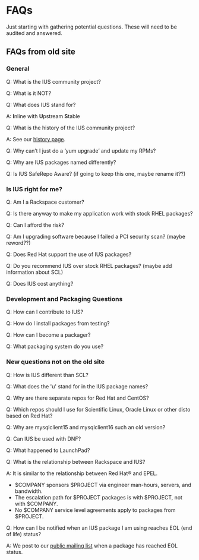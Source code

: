 # FAQs
Just starting with gathering potential questions.  These will need to be
audited and answered.

## FAQs from old site

### General

Q: What is the IUS community project?

Q: What is it NOT?

Q: What does IUS stand for?

A: **I**nline with **U**pstream **S**table

Q: What is the history of the IUS community project?

A: See our [history page][0].

Q: Why can’t I just do a ‘yum upgrade’ and update my RPMs?

Q: Why are IUS packages named differently?

Q: Is IUS SafeRepo Aware? (if going to keep this one, maybe rename it??)

### Is IUS right for me?

Q: Am I a Rackspace customer?

Q: Is there anyway to make my application work with stock RHEL packages?

Q: Can I afford the risk?

Q: Am I upgrading software because I failed a PCI security scan? (maybe reword??)

Q: Does Red Hat support the use of IUS packages?

Q: Do you recommend IUS over stock RHEL packages?  (maybe add information about SCL)

Q: Does IUS cost anything?

### Development and Packaging Questions

Q: How can I contribute to IUS?

Q: How do I install packages from testing?

Q: How can I become a packager?

Q: What packaging system do you use?

### New questions not on the old site

Q: How is IUS different than SCL?

Q: What does the 'u' stand for in the IUS package names?

Q: Why are there separate repos for Red Hat and CentOS?

Q: Which repos should I use for Scientific Linux, Oracle Linux  or other disto
based on Red Hat?

Q: Why are mysqlclient15 and mysqlclient16 such an old version?

Q: Can IUS be used with DNF?

Q: What happened to LaunchPad?

Q: What is the relationship between Rackspace and IUS?

A: It is similar to the relationship between Red Hat® and EPEL.

* $COMPANY sponsors $PROJECT via engineer man-hours, servers, and bandwidth.
* The escalation path for $PROJECT packages is with $PROJECT, not with $COMPANY.
* No $COMPANY service level agreements apply to packages from $PROJECT.

Q: How can I be notified when an IUS package I am using reaches EOL (end of life) status?

A: We post to our [public mailing list][1] when a package has reached EOL status.


[0]: History.md
[1]: https://launchpad.net/~ius-community
